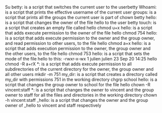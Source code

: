 Su betty: is a script that switches the current user to the userbetty
Whoami: is a script that prints the effective username of the current user
groups: is a script that prints all the groups the current user is part of
chown betty hello: is  a script that changes the owner of the file hello to the user betty
touch: is a script that creates an empty file called hello
chmod u+x hello: is a script that adds execute permission to the owner of the file hello
chmod 754 hello: is a script that adds execute permission to the owner and the group owner, and read permission to other users, to the file hello
chmod a+x hello: is  a script that adds execution permission to the owner, the group owner and the other users, to the file hello
chmod 753 hello: is a script that sets the mode of the file hello to this: -rwxr-x-wx 1 julien julien 23 Sep 20 14:25 hello
chmod -R a+rX *: is a script that adds execute permission to all subdirectories of the current directory for the owner, the group owner and all other users
mkdir -m 751 my_dir: is a script that creates a directory called my_dir with permissions 751 in the working directory
chgrp school hello: is a script that changes the group owner to school for the file hello
chown -R vincent:staff *: is a script that changes the owner to vincent and the group owner to staff for all the files and directories in the working directory
chown -h vincent:staff _hello: is a script that changes the owner and the group owner of _hello to vincent and staff respectively
